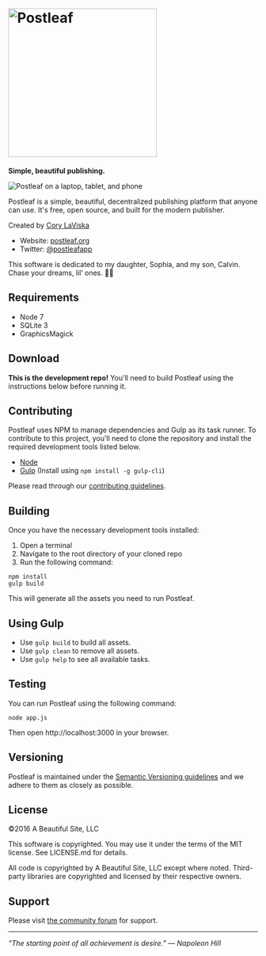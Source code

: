 # <img src="http://postleaf.s3.amazonaws.com/website/images/postleaf_wordmark.svg" alt="Postleaf" width="300">

**Simple, beautiful publishing.**

![Postleaf on a laptop, tablet, and phone](http://postleaf.s3.amazonaws.com/website/images/devices.png)

Postleaf is a simple, beautiful, decentralized publishing platform that anyone can use. It's free, open source, and built for the modern publisher.

Created by [Cory LaViska](https://twitter.com/claviska)

- Website: [postleaf.org](https://www.postleaf.org/)
- Twitter: [@postleafapp](https://twitter.com/postleafapp)

This software is dedicated to my daughter, Sophia, and my son, Calvin. Chase your dreams, lil’ ones. 💙💚

## Requirements

- Node 7
- SQLite 3
- GraphicsMagick

## Download

**This is the development repo!** You'll need to build Postleaf using the instructions below before running it.

## Contributing

Postleaf uses NPM to manage dependencies and Gulp as its task runner. To contribute to this project, you'll need to clone the repository and install the required development tools listed below.

- [Node](https://nodejs.org/en/)
- [Gulp](http://gulpjs.com/) (Install using `npm install -g gulp-cli`)

Please read through our [contributing guidelines](https://github.com/claviska/postleaf/blob/master/.github/CONTRIBUTING.md).

## Building

Once you have the necessary development tools installed:

1. Open a terminal
2. Navigate to the root directory of your cloned repo
3. Run the following command:

```
npm install
gulp build
```

This will generate all the assets you need to run Postleaf.

## Using Gulp

- Use `gulp build` to build all assets.
- Use `gulp clean` to remove all assets.
- Use `gulp help` to see all available tasks.

## Testing

You can run Postleaf using the following command:

```
node app.js
```

Then open http://localhost:3000 in your browser.

## Versioning

Postleaf is maintained under the [Semantic Versioning guidelines](http://semver.org/) and we adhere to them as closely as possible.

## License

©2016 A Beautiful Site, LLC

This software is copyrighted. You may use it under the terms of the MIT license. See LICENSE.md for details.

All code is copyrighted by A Beautiful Site, LLC except where noted. Third-party libraries are copyrighted and licensed by their respective owners.

## Support

Please visit [the community forum](https://community.postleaf.org/) for support.

---

*“The starting point of all achievement is desire.” — Napoleon Hill*
